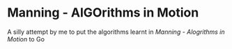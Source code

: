 # Manning - AlGOrithms in Motion

A silly attempt by me to put the algorithms learnt in *Manning - Alogrithms in Motion* to Go
